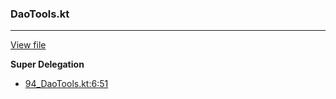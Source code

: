 ### DaoTools.kt
---
[View file](files/94_DaoTools.kt)

**Super Delegation**

 - [94_DaoTools.kt:6:51](files/94_DaoTools.kt#L6:)
